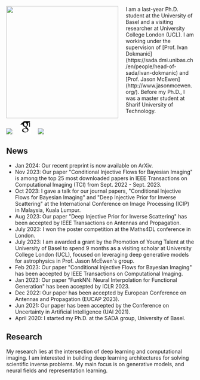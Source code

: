 

<div>
  <img src="https://sada.dmi.unibas.ch/gallery/full/146/70739@2x.jpg" width="300" height="300" style="float: left; margin-right: 20px;">
  <p>I am a last-year Ph.D. student at the University of Basel and a visiting researcher at University College London (UCL). I am working under the supervision of [Prof. Ivan Dokmanić](https://sada.dmi.unibas.ch/en/people/head-of-sada/ivan-dokmanic) and [Prof. Jason McEwen](http://www.jasonmcewen.org/). Before my Ph.D., I was a master student at Sharif University of Technology.</p>
</div>

<!-- I am a last-year Ph.D. student at the University of Basel and a visiting researcher at University College London (UCL). I am working under the supervision of [Prof. Ivan Dokmanić](https://sada.dmi.unibas.ch/en/people/head-of-sada/ivan-dokmanic) and [Prof. Jason McEwen](http://www.jasonmcewen.org/). Before my Ph.D., I was a master student at Sharif University of Technology. -->

[<img src="https://upload.wikimedia.org/wikipedia/commons/0/06/Linkedin_circle_black-512.png" height="40px">](https://www.linkedin.com/in/amir-ehsan/) &nbsp;&nbsp;&nbsp; [<img src="google-scholar.svg" height="40px">](https://scholar.google.com/citations?user=Rou2vXcAAAAJ&hl=en) &nbsp;&nbsp;&nbsp; [<img src="https://github.githubassets.com/assets/GitHub-Mark-ea2971cee799.png" height="42px">](https://github.com/AmirEhsan95)


## News

* Jan 2024: Our recent preprint is now available on ArXiv.
* Nov 2023: Our paper "Conditional Injective Flows for Bayesian Imaging" is among the top 25 most downloaded papers in IEEE Transactions on Computational Imaging (TCI) from Sept. 2022 - Sept. 2023.
* Oct 2023: I gave a talk for our journal papers, "Conditional Injective Flows for Bayesian Imaging" and "Deep Injective Prior for Inverse Scattering" at the International Conference on Image Processing (ICIP) in Malaysia, Kuala Lumpur.
* Aug 2023: Our paper "Deep Injective Prior for Inverse Scattering" has been accepted by IEEE Transactions on Antennas and Propagation.
* July 2023: I won the poster competition at the Maths4DL conference in London.
* July 2023: I am awarded a grant by the Promotion of Young Talent at the University of Basel to spend 9 months as a visiting scholar at University College London (UCL), focused on leveraging deep generative models for astrophysics in Prof. Jason McEwen's group. 
* Feb 2023: Our paper "Conditional Injective Flows for Bayesian Imaging" has been accepted by IEEE Transactions on Computational Imaging.
* Jan 2023: Our paper "FunkNN: Neural Interpolation for Functional Generation" has been accepted by ICLR 2023.
* Dec 2022: Our paper has been accepted by European Conference on Antennas and Propagation (EUCAP 2023).
* Jun 2021: Our paper has been accepted by the Conference on Uncertainty in Artificial Intelligence (UAI 2021).
* April 2020: I started my Ph.D. at the SADA group, University of Basel.

## Research
My research lies at the intersection of deep learning and computational imaging. I am interested in building deep learning architectures for solving scientific inverse problems. My main focus is on generative models, and neural fields and representation learning.

